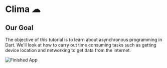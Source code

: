 # Clima ☁

## Our Goal

The objective of this tutorial is to learn about asynchronous programming in Dart. We'll look at how to carry out time consuming tasks such as getting device location and networking to get data from the internet. 

![Finished App](https://github.com/londonappbrewery/Images/blob/master/clima-demo.gif)